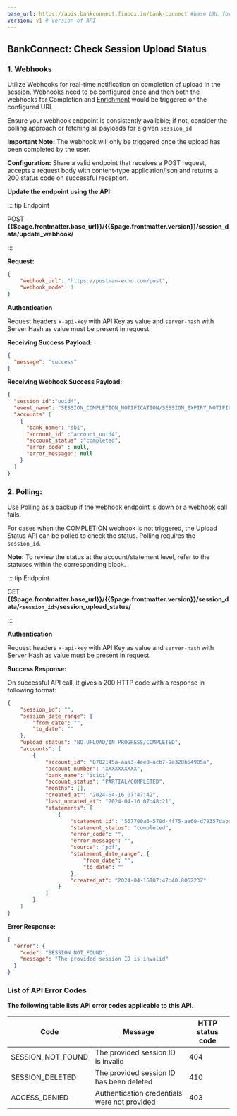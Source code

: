 ```yaml
---
base_url: https://apis.bankconnect.finbox.in/bank-connect #base URL for the API
version: v1 # version of API
---
```


## BankConnect: Check Session Upload Status

### 1. Webhooks

Utilize Webhooks for real-time notification on completion of upload in the session. Webhooks need to be configured once and then both the webhooks for Completion and [Enrichment](processing-status.html) would be triggered on the configured URL.

Ensure your webhook endpoint is consistently available; if not, consider the polling approach or fetching all payloads for a given `session_id`

**Important Note:** The webhook will only be triggered once the upload has been completed by the user.

**Configuration:** Share a valid endpoint that receives a POST request, accepts a request body with content-type application/json and returns a 200 status code on successful reception.

**Update the endpoint using the API:**

::: tip Endpoint

POST **{{$page.frontmatter.base_url}}/{{$page.frontmatter.version}}/session_data/update_webhook/**

:::

**Request:**

```json
{
    "webhook_url": "https://postman-echo.com/post",
    "webhook_mode": 1
}
```

**Authentication**

Request headers `x-api-key` with API Key as value and `server-hash` with Server Hash as value must be present in request.

**Receiving Success Payload:**

```json
{
  "message": "success"
}
```

**Receiving Webhook Success Payload:**

```json
{
  "session_id":"uuid4",
  "event_name": "SESSION_COMPLETION_NOTIFICATION/SESSION_EXPIRY_NOTIFICATION",
  "accounts":[
    {
      "bank_name": "sbi",
      "account_id" :"account_uuid4",
      "account_status" :"completed",
      "error_code" : null,
      "error_message": null
    }
  ]
}

```


### 2. Polling:

Use Polling as a backup if the webhook endpoint is down or a webhook call fails.

For cases when the COMPLETION webhook is not triggered, the Upload Status API can be polled to check the status. Polling requires the `session_id`.

**Note:** To review the status at the account/statement level, refer to the statuses within the corresponding block.

::: tip Endpoint

GET **{{$page.frontmatter.base_url}}/{{$page.frontmatter.version}}/session_data/`<session_id>`/session_upload_status/**

:::

**Authentication**

Request headers `x-api-key` with API Key as value and `server-hash` with Server Hash as value must be present in request.

**Success Response:**

On successful API call, it gives a 200 HTTP code with a response in following format:

```json
{
    "session_id": "",
    "session_date_range": {
        "from_date": "",
        "to_date": ""
    },
    "upload_status": "NO_UPLOAD/IN_PROGRESS/COMPLETED",
    "accounts": [
        {
            "account_id": "8702145a-aaa3-4ee0-acb7-9a328b54905a",
            "account_number": "XXXXXXXXXX",
            "bank_name": "icici",
            "account_status": "PARTIAL/COMPLETED",
            "months": [],
            "created_at": "2024-04-16 07:47:42",
            "last_updated_at": "2024-04-16 07:48:21",
            "statements": [
                {
                    "statement_id": "567700a6-570d-4f75-ae60-d79357dabdb4",
                    "statement_status": "completed",
                    "error_code": "",
                    "error_message": "",
                    "source": "pdf",
                    "statement_date_range": {
                        "from_date": "",
                        "to_date": ""
                    },
                    "created_at": "2024-04-16T07:47:40.806223Z"
                }
            ]
        }
    ]
}

```

**Error Response:**

```json
{
  "error": {
    "code": "SESSION_NOT_FOUND",
    "message": "The provided session ID is invalid"
  }
}
```

### List of API Error Codes

**The following table lists API error codes applicable to this API.**

|Code|Message|HTTP status code|
|------------------------------| ----------------------------------| ---------------|
|SESSION_NOT_FOUND|The provided session ID is invalid|404|
|SESSION_DELETED|The provided session ID has been deleted|410|
|ACCESS_DENIED|Authentication credentials were not provided|403|

